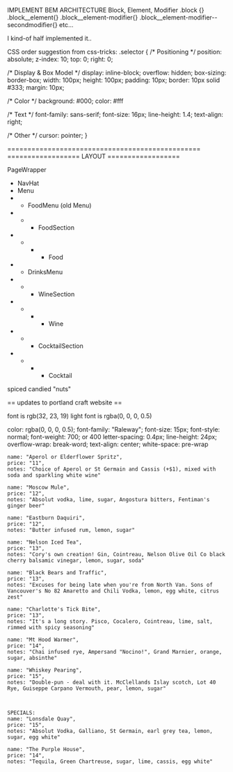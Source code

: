 IMPLEMENT BEM ARCHITECTURE
Block, Element, Modifier
.block {}
.block__element{}
.block__element-modifier{}
.block__element-modifier--secondmodifier{}
etc...

I kind-of half implemented it..

CSS order suggestion from css-tricks:
.selector {
  /* Positioning */
  position: absolute;
  z-index: 10;
  top: 0;
  right: 0;

  /* Display & Box Model */
  display: inline-block;
  overflow: hidden;
  box-sizing: border-box;
  width: 100px;
  height: 100px;
  padding: 10px;
  border: 10px solid #333;
  margin: 10px;

  /* Color */
  background: #000;
  color: #fff
  
  /* Text */
  font-family: sans-serif;
  font-size: 16px;
  line-height: 1.4;
  text-align: right;

  /* Other */
  cursor: pointer;
}

================================================
==================  LAYOUT ==================

PageWrapper
- NavHat
- Menu
- - FoodMenu (old Menu)
- - - FoodSection
- - - - Food
- - DrinksMenu
- - - WineSection 
- - - - Wine
- - - CocktailSection
- - - - Cocktail

spiced candied "nuts"


== updates to portland craft website ==

font is rgb(32, 23, 19)
light font is rgba(0, 0, 0, 0.5)

color: rgba(0, 0, 0, 0.5);
font-family: "Raleway";
font-size: 15px;
font-style: normal;
font-weight: 700; or 400
letter-spacing: 0.4px;
line-height: 24px;
overflow-wrap: break-word;
text-align: center;
white-space: pre-wrap




    name: "Aperol or Elderflower Spritz",
    price: "11",
    notes: "Choice of Aperol or St Germain and Cassis (+$1), mixed with soda and sparkling white wine"
 
    name: "Moscow Mule",
    price: "12",
    notes: "Absolut vodka, lime, sugar, Angostura bitters, Fentiman's ginger beer"

    name: "Eastburn Daquiri",
    price: "12",
    notes: "Butter infused rum, lemon, sugar"
 
    name: "Nelson Iced Tea",
    price: "13",
    notes: "Cory's own creation! Gin, Cointreau, Nelson Olive Oil Co black cherry balsamic vinegar, lemon, sugar, soda"

    name: "Black Bears and Traffic",
    price: "13",
    notes: "Excuses for being late when you're from North Van. Sons of Vancouver's No 82 Amaretto and Chili Vodka, lemon, egg white, citrus zest"
  
    name: "Charlotte's Tick Bite",
    price: "13",
    notes: "It's a long story. Pisco, Cocalero, Cointreau, lime, salt, rimmed with spicy seasoning"
  
    name: "Mt Hood Warmer",
    price: "14",
    notes: "Chai infused rye, Ampersand "Nocino!", Grand Marnier, orange, sugar, absinthe"

    name: "Whiskey Pearing",
    price: "15",
    notes: "Double-pun - deal with it. McClellands Islay scotch, Lot 40 Rye, Guiseppe Carpano Vermouth, pear, lemon, sugar"
    

    
    SPECIALS:
    name: "Lonsdale Quay",
    price: "15",
    notes: "Absolut Vodka, Galliano, St Germain, earl grey tea, lemon, sugar, egg white"
  
    name: "The Purple House",
    price: "14",
    notes: "Tequila, Green Chartreuse, sugar, lime, cassis, egg white"